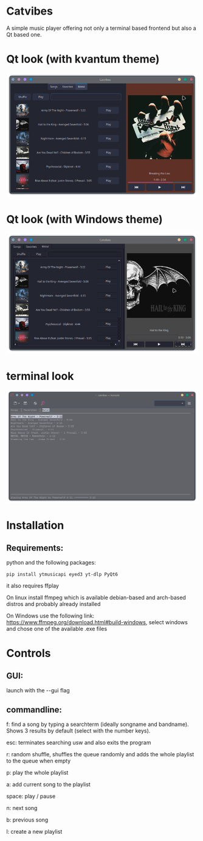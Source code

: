 # Catvibes
A simple music player offering not only a terminal based frontend but also a Qt based one.

# Qt look (with kvantum theme)
![](https://github.com/12fab4/Catvibes/blob/efecad61b8b4e3daa0dfa775673b895084873969/images/qtui.png?raw=true)
# Qt look (with Windows theme)
![](https://github.com/12fab4/Catvibes/blob/efecad61b8b4e3daa0dfa775673b895084873969/images/windows.png?raw=true)
# terminal look
![](https://github.com/12fab4/Catvibes/blob/efecad61b8b4e3daa0dfa775673b895084873969/images/terminalui.png?raw=true)


# Installation

## Requirements:
python and the following packages:

    pip install ytmusicapi eyed3 yt-dlp PyQt6

it also requires ffplay

On linux install ffmpeg which is available debian-based and arch-based distros and probably already installed

On Windows use the following link: https://www.ffmpeg.org/download.html#build-windows, select windows and chose one of the available .exe files


# Controls
## GUI:
launch with the --gui flag

## commandline:
f: find a song by typing a searchterm (ideally songname and bandname). Shows 3 results by default (select with the number keys).

esc: terminates searching usw and also exits the program

r: random shuffle, shuffles the queue randomly and adds the whole playlist to the queue when empty

p: play the whole playlist

a: add current song to the playlist

space: play / pause

n: next song

b: previous song

l: create a new playlist